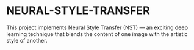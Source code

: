 # NEURAL-STYLE-TRANSFER
This project implements Neural Style Transfer (NST) — an exciting deep learning technique that blends the content of one image with the artistic style of another. 
